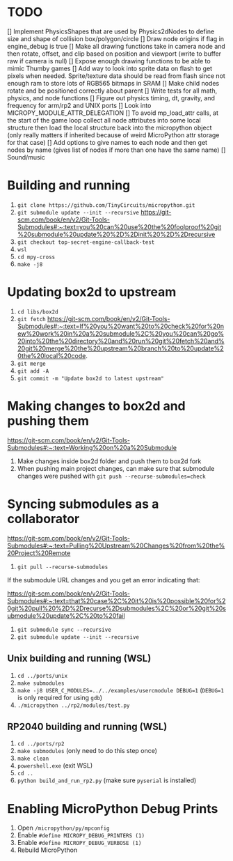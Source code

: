 # TODO
[] Implement PhysicsShapes that are used by Physics2dNodes to define size and shape of collision box/polygon/circle
[] Draw node origins if flag in engine_debug is true
[] Make all drawing functions take in camera node and then rotate, offset, and clip based on position and viewport (write to buffer raw if camera is null)
[] Expose enough drawing functions to be able to mimic Thumby games
[] Add way to look into sprite data on flash to get pixels when needed. Sprite/texture data should be read from flash since not enough ram to store lots of RGB565 bitmaps in SRAM
[] Make child nodes rotate and be positioned correctly about parent
[] Write tests for all math, physics, and node functions
[] Figure out physics timing, dt, gravity, and frequency for arm/rp2 and UNIX ports
[] Look into MICROPY_MODULE_ATTR_DELEGATION
[] To avoid mp_load_attr calls, at the start of the game loop collect all node attributes into some local structure then load the local structure back into the micropython object (only really matters if inherited because of weird MicroPython attr storage for that case)
[] Add options to give names to each node and then get nodes by name (gives list of nodes if more than one have the same name)
[] Sound/music

# Building and running
1. `git clone https://github.com/TinyCircuits/micropython.git`
2. `git submodule update --init --recursive` https://git-scm.com/book/en/v2/Git-Tools-Submodules#:~:text=you%20can%20use%20the%20foolproof%20git%20submodule%20update%20%2D%2Dinit%20%2D%2Drecursive
3. `git checkout top-secret-engine-callback-test`
4. `wsl`
5. `cd mpy-cross`
6. `make -j8`

# Updating box2d to upstream
1. `cd libs/box2d`
2. `git fetch` https://git-scm.com/book/en/v2/Git-Tools-Submodules#:~:text=If%20you%20want%20to%20check%20for%20new%20work%20in%20a%20submodule%2C%20you%20can%20go%20into%20the%20directory%20and%20run%20git%20fetch%20and%20git%20merge%20the%20upstream%20branch%20to%20update%20the%20local%20code.
3. `git merge`
4. `git add -A`
5. `git commit -m "Update box2d to latest upstream"`

# Making changes to box2d and pushing them

https://git-scm.com/book/en/v2/Git-Tools-Submodules#:~:text=Working%20on%20a%20Submodule

1. Make changes inside box2d folder and push them to box2d fork
2. When pushing main project changes, can make sure that submodule changes were pushed with `git push --recurse-submodules=check`

# Syncing submodules as a collaborator

https://git-scm.com/book/en/v2/Git-Tools-Submodules#:~:text=Pulling%20Upstream%20Changes%20from%20the%20Project%20Remote

1. `git pull --recurse-submodules`

If the submodule URL changes and you get an error indicating that:

https://git-scm.com/book/en/v2/Git-Tools-Submodules#:~:text=that%20case%2C%20it%20is%20possible%20for%20git%20pull%20%2D%2Drecurse%2Dsubmodules%2C%20or%20git%20submodule%20update%2C%20to%20fail

1. `git submodule sync --recursive`
2. `git submodule update --init --recursive`

## Unix building and running (WSL)
1. `cd ../ports/unix`
2. `make submodules`
3. `make -j8 USER_C_MODULES=../../examples/usercmodule DEBUG=1` (`DEBUG=1` is only required for using `gdb`)
4. `./micropython ../rp2/modules/test.py`

## RP2040 building and running (WSL)
1. `cd ../ports/rp2`
2. `make submodules` (only need to do this step once)
3. `make clean`
4. `powershell.exe` (exit WSL)
5. `cd ..`
6. `python build_and_run_rp2.py` (make sure `pyserial` is installed)

# Enabling MicroPython Debug Prints
1. Open `/micropython/py/mpconfig`
2. Enable `#define MICROPY_DEBUG_PRINTERS (1)`
3. Enable `#define MICROPY_DEBUG_VERBOSE (1)`
4. Rebuild MicroPython